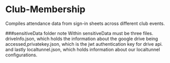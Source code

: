 # Club-Membership
Compiles attendance data from sign-in sheets across different club events.

###sensitiveData folder note
Within sensitiveData must be three files. driveInfo.json, which holds the information about the google drive being accessed,privatekey.json, which is the jwt authentication key for drive api. and lastly localtunnel.json, which holds information about our localtunnel configurations.
